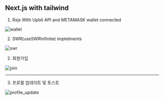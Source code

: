## Next.js with tailwind

1. Rxjs With Upbit API and METAMASK wallet connected

![wallet](https://user-images.githubusercontent.com/59505318/166094544-7efe5205-2a3d-4113-9248-3c43e65a02a6.gif)

2. SWR(useSWRInfinite) imptelments

![swr](https://user-images.githubusercontent.com/59505318/166094658-40cc05f5-84fb-486b-a4d1-720f4a3070cb.gif)

2. 회원가입

![join](https://user-images.githubusercontent.com/59505318/158362849-338ec0fb-e003-4588-b457-a6df25b1e3eb.gif)

---

3. 프로필 업데이트 및 토스트

![profile_update](https://user-images.githubusercontent.com/59505318/158363282-4f03bcaf-c7ca-43e7-bb5d-d5fcd5d30fd8.gif)
